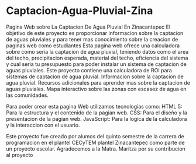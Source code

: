 # Captacion-Agua-Pluvial-Zina
Pagina Web sobre La Captacion De Agua Pluvial En Zinacantepec
El objetivo de este proyecto es proporcionar informacion sobre la captacion de aguas pluviales y para tener mas conocimiento sobre la creacion de paginas web como estudiantes
Esta pagina web ofrece una calculadora sobre como seria la captacion de agua pluvial, teniendo datos como el area del techo, precipitacion esperada, material del techo, eficiencia del sistema y 
cual seria tu presupuesto para poder instalar un sistema de captacion de aguas pluviales.
Este proyecto contiene una calculadora de ROI para sistemas de captacion de agua pluvial.
Informacion sobre la captacion de agua pluvial. 
Recursos adicionales para aprender mas sobre la captacion de aguas pluviales.
Mapa interactivo sobre las zonas con escasez de agua en las comunidades.

Para poder crear esta pagina Web utilizamos tecnologias como: 
HTML 5: Para la estructura y el contenido de la pagian web.
CSS: Para el diseño y la presentacion de la pagian web.
JavaScript: Para la logica de la calculadora y la interaccion con el usuario.

Este proyecto fue creado por alumos del quinto semestre de la carrera de programacion en el plantel CECyTEM plantel Zinacantepec como parte de un proyecto escolar. 
Agradecemos a la Matra. Maritza por su contribucion al proyecto 
